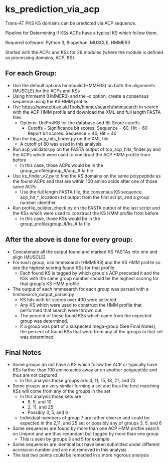 # ks_prediction_via_acp
Trans-AT PKS KS domains can be predicted via ACP sequence.

Pipeline for Determining if KSs ACPs have a typical KS which follow them.

Required software: Python 3, Biopython, MUSCLE, HMMER3

Started with the ACPs and KSs for 26 modules (where the module is defined as processing domains, ACP, KS).

## For each Group:
  - Use the default options hmmbuild (HMMER3) on both the alignments (MUSCLE) for the ACPs and KSs
  - Using hmmemit (HMMER3) and the -c option, create a consensus sequence using the KS HMM profile
  - Use https://www.ebi.ac.uk/Tools/hmmer/search/hmmsearch to search with the ACP HMM profile and download the XML and full length FASTA files
    - Options: UniProtKB for the database and Bit Score cutoffs
      - Cutoffs - Significance bit scores: Sequence = 60, Hit = 60
                - Report bit scores: Sequence = 40, Hit = 40
  - Run the top_acp_hits_finder.py on the XML file
    - A cutoff of 80 was used in this analysis
  - Run acp_validator.py on the FASTA output of top_acp_hits_finder.py and the ACPs which were used to construct the ACP HMM profile from before
    - In this case, those ACPs would be in the group_profile/group_#/acp_#.fa file
  - Use ks_finder_v2.py to find the KS domains on the same polypeptide as the found ACPs and that are within 100 amino acids after one of those same ACPs
    - Use the full length FASTA file, the consensus KS sequence, acp_hit_*_locations.txt output from the first script, and a group number identifier
  - Run profile_builder_check.py on the FASTA output of the last script and the KSs which were used to construct the KS HMM profile from before
    - In this case, those KSs would be in the group_profile/group_#/ks_#.fa file

## After the above is done for every group:
  - Concatenate all the output found and marked KS FASTAs into one and align (MUSCLE)
  - For each group, use hmmsearch (HMMER3) and the KS HMM profile so see the highest scoring found KSs for that profile
    - Each found KS is tagged by which group's ACP preceded it and the KSs with the same group number should be the highest scoring for that group's KS HMM profile
  - The output of each hmmsearch for each group was parsed with a hmmsearch_output_parser.py
    - KS hits with bit scores over 400 were selected
    - Any KS which were used to construct the HMM profile that performed that search were thrown out
    - The percent of these found KSs which came from the expected group was determined.
    - If a group was part of a suspected mega-group (See Final Notes), the percent of found KSs that were from any of the groups in that set was determined
    
## Final Notes
  - Some groups do not have a KS which follow the ACP or typically have KSs farther than 100 amino acids away or on another polypeptide and thus are not captured
    - In this analysis those groups are: 4, 11, 15, 18, 21, and 22
  - Some groups are very similar forming a set and thus the best matching KSs will come from any of the groups in the set
    - In this analysis those sets are
      - 8, 9, and 10
      - 2, 11, and 25
      - Possibly 3, 5, and 6
    - Individual members of group 7 are rather diverse and could be expected in the 2,11, and 25 set or possibly any of groups 3, 5, and 6
  - Some sequences are found by more than one ACP HMM profile search on Uniprot and are thus redundant but tagged by more than one group
    - This is seen by groups 3 and 5 for example
  - Some sequences are identical but have been submitted under different accession number and are not removed in this analysis
  - The last two points could be remedied in a more rigorous analysis

